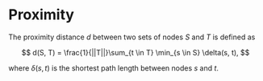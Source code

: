 # Proximity

The proximity distance $d$ between two sets of nodes $S$ and $T$ is defined as

$$
d(S, T) = \frac{1}{||T||}\sum_{t \in T} \min_{s \in S} \delta(s, t),
$$

where $\delta(s, t)$ is the shortest path length between nodes $s$ and $t$.